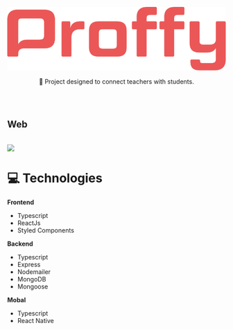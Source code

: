 <p align="center">
    <img 
        src="./frontend/src/Assets/.GitHub/Proffy.svg" alt="proffy"
    />
</p>
<p align="center">
    🚀
    Project designed to connect teachers with students.
</p>

<br>
<br>
<p align="left">
    <h2>Web</h2>
    <br>
    <img 
        src="./frontend/src/Assets/.GitHub/proffy.gif"
    />
</p>


<h1>
    💻 Technologies
</h1>

**Frontend**
- Typescript
- ReactJs
- Styled Components

**Backend**
- Typescript
- Express
- Nodemailer
- MongoDB
- Mongoose

**Mobal**
- Typescript
- React Native
